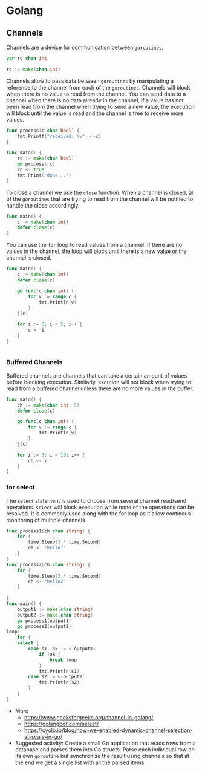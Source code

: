 # Golang
## Channels
Channels are a device for communication between `goroutines`.
```go
var rc chan int
``` 
```go
rc := make(chan int)
```
Channels allow to pass data between `goroutines` by manipulating a reference to the channel from each of the `goroutines`. Channels will block when there is no value to read from the channel. You can send data to a channel when there is no data already in the channel, if a value has not been read from the channel when trying to send a new value, the execution will block until the value is read and the channel is free to receive more values.
```go
func process(c chan bool) {
    fmt.Printf("received: %v", <-c)
}

func main() {
    rc := make(chan bool)
    go process(rc)
    rc <- true
    fmt.Print("done...")
}
```
To close a channel we use the `close` function. When a channel is closed, all  of the `goroutines` that are trying to read from the channel will be notified to handle the close accordingly.
```go
func main() {
    c := make(chan int)
    defer close(c)
}

```
You can use the `for` loop to read values from a channel. If there are no values in the channel, the loop will block until there is a new value or the channel is closed.
```go
func main() {
    c := make(chan int)
    defer close(c)

    go func(c chan int) {
        for v := range c {
            fmt.Println(v)
        }
    }(c)

    for i := 0; i < 5; i++ {
        c <- i
    }
}
 
```
### Buffered Channels
Buffered channels are channels that can take a certain amount of values before blocking execution. Similarly, excution will not block when trying to read from a buffered channel unless there are no more values in the buffer.
```go
func main() {
    ch := make(chan int, 5)
    defer close(c)

    go func(c chan int) {
        for v := range c {
            fmt.Println(v)
        }
    }(c)

    for i := 0; i < 10; i++ {
        ch <- i
    }
}
```
### for select
The `select` statement is used to choose from several channel read/send operations. `select` will block execution while none of the operations can be resolved. It is commonly used along with the for loop as it allow continous monitoring of multiple channels.
```go
func process1(ch chan string) {
    for {  
        time.Sleep(3 * time.Second)
        ch <- "hello1"
    }
}
func process2(ch chan string) {
    for {  
        time.Sleep(2 * time.Second)
        ch <- "hello2"
    }

}
func main() {  
    output1 := make(chan string)
    output2 := make(chan string)
    go process1(output1)
    go process2(output2)
loop:
    for {
    select {
        case s1, ok := <-output1:
            if !ok {
                break loop
            }
            fmt.Println(s1)
        case s2 := <-output2:
            fmt.Println(s2)
        }
    }
}

``` 
- More
  - https://www.geeksforgeeks.org/channel-in-golang/
  - https://golangbot.com/select/
  - https://cyolo.io/blog/how-we-enabled-dynamic-channel-selection-at-scale-in-go/
- Suggested acitvity: Create a small Go application that reads rows from a database and parses them into Go structs. Parse each individual row on its own `goroutine` but synchronize the result using channels so that at the end we get a single list with all the parsed items.